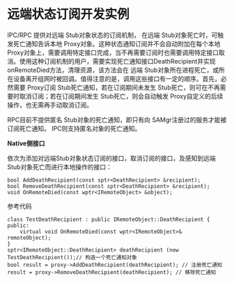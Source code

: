 # 远端状态订阅开发实例

IPC/RPC 提供对远端 Stub对象状态的订阅机制， 在远端 Stub对象死亡时，可触发死亡通知告诉本地 Proxy对象。这种状态通知订阅并不会自动附加在每个本地 Proxy对象上，需要调用特定接口完成，当不再需要订阅时也需要调用特定接口取消。使用这种订阅机制的用户，需要实现死亡通知接口DeathRecipient并实现onRemoteDied方法，清理资源，该方法会在 远端 Stub对象所在进程死亡，或所在设备离开组网时被回调。值得注意的是，调用这些接口有一定的顺序。首先，必然需要 Proxy订阅 Stub死亡通知，若在订阅期间未发生 Stub死亡，则可在不再需要时取消订阅；若在订阅期间发生 Stub死亡，则会自动触发 Proxy自定义的后续操作，也无需再手动取消订阅。


RPC目前不提供匿名 Stub对象的死亡通知，即只有向 SAMgr注册过的服务才能被订阅死亡通知。 IPC则支持匿名对象的死亡通知。



**Native侧接口**


依次为添加对远端Stub对象状态订阅的接口，取消订阅的接口，及感知到远端Stub对象死亡而进行本地操作的接口：


```
bool AddDeathRecipient(const sptr<DeathRecipient> &recipient);
bool RemoveDeathRecipient(const sptr<DeathRecipient> &recipient);
void OnRemoteDied(const wptr<IRemoteObject> &object);
```


参考代码


```
class TestDeathRecipient : public IRemoteObject::DeathRecipient {
public:
    virtual void OnRemoteDied(const wptr<IRemoteObject>& remoteObject);
}
sptr<IRemoteObject::DeathRecipient> deathRecipient (new TestDeathRecipient());// 构造一个死亡通知对象
bool result = proxy->AddDeathRecipient(deathRecipient); // 注册死亡通知
result = proxy->RemoveDeathRecipient(deathRecipient); // 移除死亡通知
```
